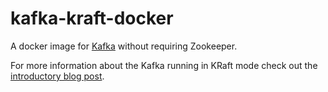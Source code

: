 # kafka-kraft-docker

A docker image for [Kafka](https://kafka.apache.org) without requiring Zookeeper.

For more information about the Kafka running in KRaft mode check out the [introductory blog post](https://www.confluent.io/blog/kafka-without-zookeeper-a-sneak-peek).